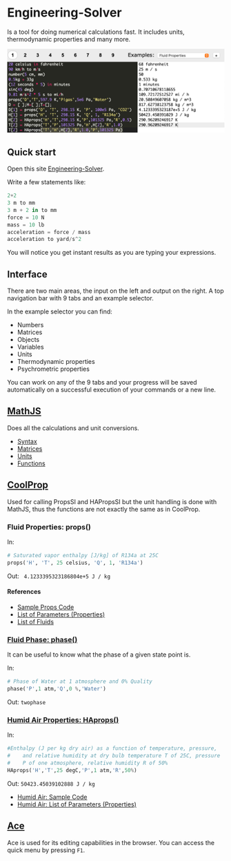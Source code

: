 # Engineering-Solver

Is a tool for doing numerical calculations fast. It includes units, thermodynamic properties and many more.

[![MainFigure](Engineering-Calculator.png)](https://dvd101x.github.io/Engineering-Solver/)

## Quick start

Open this site [Engineering-Solver](https://dvd101x.github.io/Engineering-Solver/).

Write a few statements like:

``` python
2+2
3 m to mm
3 m + 2 in to mm
force = 10 N
mass = 10 lb
acceleration = force / mass
acceleration to yard/s^2
```

You will notice you get instant results as you are typing your expressions.

## Interface

There are two main areas, the input on the left and output on the right. A top navigation bar with 9 tabs and an example selector.

In the example selector you can find:

* Numbers
* Matrices
* Objects
* Variables
* Units
* Thermodynamic properties
* Psychrometric properties

You can work on any of the 9 tabs and your progress will be saved automatically on a successful execution of your commands or a new line.

## [MathJS](https://mathjs.org/)

Does all the calculations and unit conversions.

* [Syntax](https://mathjs.org/docs/expressions/syntax.html)
* [Matrices](https://mathjs.org/docs/datatypes/matrices.html)
* [Units](https://mathjs.org/docs/datatypes/units.html)
* [Functions](https://mathjs.org/docs/reference/functions.html)

## [CoolProp](http://www.coolprop.org/coolprop/HighLevelAPI.html#propssi-function)

Used for calling PropsSI and HAPropsSI but the unit handling is done with MathJS, thus the functions are not exactly the same as in CoolProp.

### Fluid Properties: props()

In: 
``` python
# Saturated vapor enthalpy [J/kg] of R134a at 25C
props('H', 'T', 25 celsius, 'Q', 1, 'R134a')
```
Out: ` 4.1233395323186804e+5 J / kg`

#### References

* [Sample Props Code](http://coolprop.sourceforge.net/coolprop/examples.html#sample-props-code)
* [List of Parameters (Properties)](http://www.coolprop.org/coolprop/HighLevelAPI.html#table-of-string-inputs-to-propssi-function)
* [List of Fluids](http://coolprop.sourceforge.net/fluid_properties/PurePseudoPure.html#list-of-fluids)

### [Fluid Phase: phase()](http://coolprop.sourceforge.net/coolprop/HighLevelAPI.html#phasesi-function)

It can be useful to know what the phase of a given state point is.

In:
``` python
# Phase of Water at 1 atmosphere and 0% Quality
phase('P',1 atm,'Q',0 %,'Water')
```
Out: `twophase`

### [Humid Air Properties: HAprops()](http://coolprop.sourceforge.net/fluid_properties/HumidAir.html)

In:

``` python
#Enthalpy (J per kg dry air) as a function of temperature, pressure,
#    and relative humidity at dry bulb temperature T of 25C, pressure
#    P of one atmosphere, relative humidity R of 50%
HAprops('H','T',25 degC,'P',1 atm,'R',50%)
```
Out: `50423.45039102888 J / kg`

* [Humid Air: Sample Code](http://coolprop.sourceforge.net/fluid_properties/HumidAir.html#sample-hapropssi-code)
* [Humid Air: List of Parameters (Properties)](http://coolprop.sourceforge.net/fluid_properties/HumidAir.html#table-of-inputs-outputs-to-hapropssi)

## [Ace](https://ace.c9.io/)

Ace is used for its editing capabilities in the browser. You can access the quick menu by pressing `F1`.
